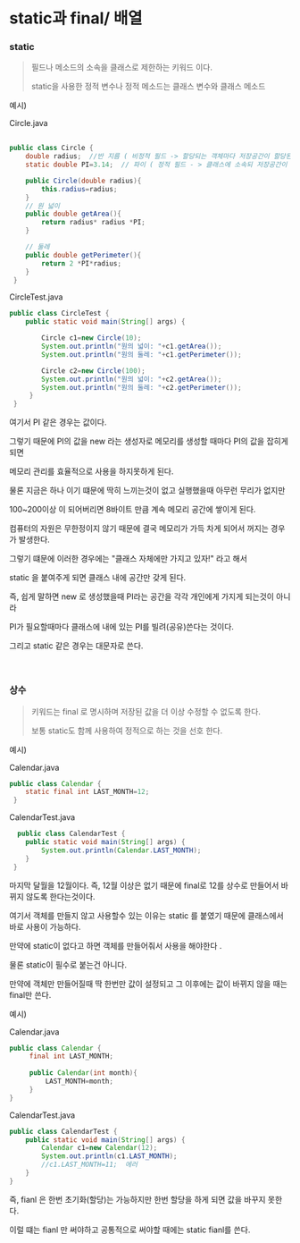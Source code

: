 # static과 final/ 배열 

 ### static 
  
 > 필드나 메소드의 소속을 클래스로 제한하는 키워드 이다.
 > 
 > static을 사용한 정적 변수나 정적 메소드는 클래스 변수와 클래스 메소드 

예시)

Circle.java
``` java 
  
public class Circle {
    double radius;  //반 지름 ( 비정적 필드 -> 할당되는 객체마다 저장공간이 할당된다.)
    static double PI=3.14;  // 파이 ( 정적 필드 - > 클래스에 소속되 저장공간이 하나만 조재하는 변수이다.)

    public Circle(double radius){
        this.radius=radius;
    }
    // 원 넓이
    public double getArea(){
        return radius* radius *PI;
    }

    // 둘레
    public double getPerimeter(){
        return 2 *PI*radius;
    }
 }
```

CircleTest.java
```java 
public class CircleTest {
    public static void main(String[] args) {

        Circle c1=new Circle(10);
        System.out.println("원의 넓이: "+c1.getArea());
        System.out.println("원의 둘레: "+c1.getPerimeter());

        Circle c2=new Circle(100);
        System.out.println("원의 넓이: "+c2.getArea());
        System.out.println("원의 둘레: "+c2.getPerimeter());
     }
 }
```



 여기서 PI 같은 경우는 값이다. 
 
 그렇기 때문에 PI의 값을 new 라는 생성자로 메모리를 생성할 때마다 PI의 값을 잡히게 되면 
 
 메모리 관리를 효율적으로 사용을 하지못하게 된다. 

물론 지금은 하나 이기 떄문에 딱히 느끼는것이 없고 실행했을때 아무런 무리가 없지만 

100~200이상 이 되어버리면  8바이트 만큼 계속 메모리 공간에 쌓이게 된다.

컴퓨터의 자원은 무한정이지 않기 때문에 결국 메모리가 가득 차게 되어서 꺼지는 경우가 발생한다.

그렇기 떄문에 이러한 경우에는 "클래스 자체에만 가지고 있자!" 라고 해서 

static 을 붙여주게 되면 클래스 내에 공간만 갖게 된다.

즉, 쉽게 말하면 new 로 생성했을때 PI라는 공간을 각각 개인에게 가지게 되는것이 아니라 

 PI가 필요할때마다 클래스에 내에 있는 PI를 빌려(공유)쓴다는 것이다.
 
 그리고 static 같은 경우는 대문자로 쓴다.
<br>
<br>
<br>
 
 ### 상수

> 키워드는 final 로 명시하며 저장된 값을 더 이상 수정할 수 없도록 한다. 
> 
> 보통 static도 함께 사용하여 정적으로 하는 것을 선호 한다.

예시) 

Calendar.java 
```java 
public class Calendar {
    static final int LAST_MONTH=12;
 }
```

CalendarTest.java 
``` java
  public class CalendarTest {
    public static void main(String[] args) {
        System.out.println(Calendar.LAST_MONTH);
    }
 }
```

마지막 달월을 12월이다. 즉, 12월 이상은 없기 때문에 final로 12를 상수로 만들어서 바뀌지 않도록 한다는것이다.

여기서 객체를 만들지 않고 사용할수 있는 이유는 static 를 붙였기 때문에 클래스에서 바로 사용이 가능하다.

만약에 static이 없다고 하면 객체를 만들어줘서 사용을 해야한다 .

물론 static이 필수로 붙는건 아니다. 

만약에 객체만 만들어질때 딱 한번만 값이 설정되고  그 이후에는 값이 바뀌지 않을 때는 final만 쓴다.

예시)

Calendar.java 
```java 
public class Calendar {
     final int LAST_MONTH;
     
     public Calendar(int month){
         LAST_MONTH=month;
     }
}
```

CalendarTest.java 
``` java
public class CalendarTest {
    public static void main(String[] args) {
        Calendar c1=new Calendar(12);
        System.out.println(c1.LAST_MONTH);
        //c1.LAST_MONTH=11;  에러
    }
}
```

즉, fianl 은 한번 초기화(할당)는 가능하지만  한번 할당을 하게 되면 값을 바꾸지 못한다. 

이럴 떄는 fianl 만 써야하고 공통적으로 써야할 때에는 static fianl를 쓴다.
